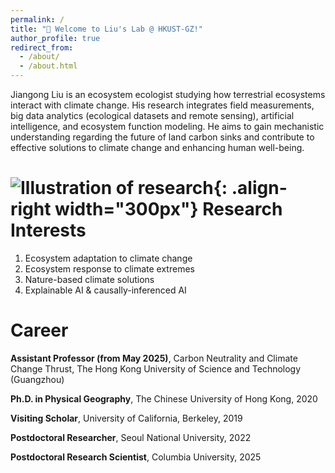 ```yaml
---
permalink: /
title: "👋 Welcome to Liu's Lab @ HKUST-GZ!"
author_profile: true
redirect_from: 
  - /about/
  - /about.html
---
```


Jiangong Liu is an ecosystem ecologist studying how terrestrial ecosystems interact with climate change. His research integrates field measurements, big data analytics (ecological datasets and remote sensing), artificial intelligence, and ecosystem function modeling. He aims to gain mechanistic understanding regarding the future of land carbon sinks and contribute to effective solutions to climate change and enhancing human well-being.



![Illustration of research](/images/illustration.png){: .align-right width="300px"}
Research Interests
======
1. Ecosystem adaptation to climate change
1. Ecosystem response to climate extremes
1. Nature-based climate solutions
1. Explainable AI & causally-inferenced AI




Career
======
**Assistant Professor (from May 2025)**, Carbon Neutrality and Climate Change Thrust, The Hong Kong University of Science and Technology (Guangzhou)

**Ph.D. in Physical Geography**, The Chinese University of Hong Kong, 2020

**Visiting Scholar**, University of California, Berkeley, 2019

**Postdoctoral Researcher**, Seoul National University, 2022

**Postdoctoral Research Scientist**, Columbia University, 2025

